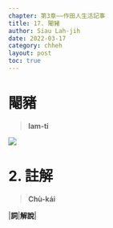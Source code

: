 ```yaml
---
chapter: 第3章——作田人生活記事
title: 17. 閹豬
author: Siau Lah-jih
date: 2022-03-17
category: chheh
layout: post
toc: true
---
```


# 閹豬
> **Iam-ti**

![](../too5/17/圖.jpg)


# 2. 註解
> **Chù-kái**

|**詞**|**解說**|
